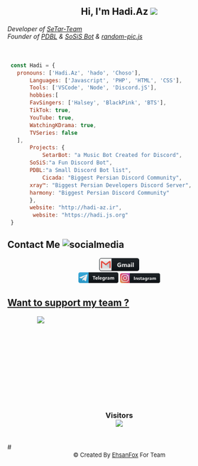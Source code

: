 <div align="center">
<h2>Hi, I'm Hadi.Az 
<img src="https://emojipedia-us.s3.dualstack.us-west-1.amazonaws.com/thumbs/160/apple/76/waving-hand-sign_emoji-modifier-fitzpatrick-type-1-2_1f44b-1f3fb_1f3fb.png" width="30">
</h2>
</div>
<em>Developer of <a href="http://3tarbot.ir/english/">SeTar-Team</a></em></br>
<em>Founder of <a href="https://pdbl.ir/">PDBL</a> & <a href="https://discord.gg/6WtJZAWEfR">SoSiS Bot</a> & <a href="https://www.npmjs.com/package/random-pic.js">random-pic.js</a></em>


</br>
</br>
</br>  

 ```javascript
  const Hadi = {
  	pronouns: ['Hadi.Az', 'hado', 'Choso'],
    	Languages: ['Javascript', 'PHP', 'HTML', 'CSS'],
    	Tools: ['VSCode', 'Node', 'Discord.jS'],
    	hobbies:[
	    FavSingers: ['Halsey', 'BlackPink', 'BTS'],
	    TikTok: true,
	    YouTube: true,
	    WatchingKDrama: true,
	    TVSeries: false
	],  
    	Projects: {
    	    SetarBot: "a Music Bot Created for Discord",
	    SoSiS:"a Fun Discord Bot",
	    PDBL:"a Small Discord Bot list",
            Cicada: "Biggest Persian Discord Community",
	    xray™: "Biggest Persian Developers Discord Server",
	    harmony: "Biggest Persian Discord Community"
    	},
    	website: "http://hadi-az.ir",
         website: "https://hadi.js.org"
  }
```

<h2>Contact Me <img width="50" height="28" src="https://media.giphy.com/media/WUlplcMpOCEmTGBtBW/giphy.gif" alt="socialmedia"></h2>

<div align="center">
<a href="mailto:azarihadi81@gmail.com"><img src="https://raw.githubusercontent.com/MikeCodesDotNET/ColoredBadges/master/svg/social/gmail.svg" alt="gmail" width="90"></a><br>
<a href="http://t.me/hadiazt"><img src="https://raw.githubusercontent.com/MikeCodesDotNET/ColoredBadges/master/svg/social/telegram.svg" alt="telegram" width="90"></a>
<a href="https://www.instagram.com/hadi._.azt/"><img src="https://raw.githubusercontent.com/MikeCodesDotNET/ColoredBadges/master/svg/social/instagram.svg" alt="instagram" width="90">
</div>

<h2>Want to support my team ?</h2>
<div style="width:150px; height:150px;" align="center"><a href="https://coffeebede.ir/buycoffee/hadi.az"><img class="img-fluid" src="https://coffeebede.ir/DashboardTemplateV2/app-assets/images/banner/default-yellow.svg" /></a></div>

	
<h3 align="center"> 
<br>
<br>
Visitors<br>
<img src="https://profile-counter.glitch.me/hadiazt/count.svg" />
</h3>
<br>												     
#
<div align="center"><font size="2px;">© Created By <a href="https://github.com/EhsanFox">EhsanFox</a> For <a href"http://3tarbot.ir">Team</a></font></div>
